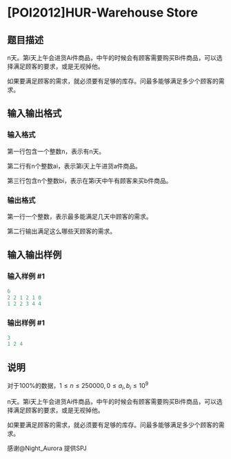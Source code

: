 # [POI2012]HUR-Warehouse Store

## 题目描述

n天。第i天上午会进货Ai件商品，中午的时候会有顾客需要购买Bi件商品，可以选择满足顾客的要求，或是无视掉他。

如果要满足顾客的需求，就必须要有足够的库存。问最多能够满足多少个顾客的需求。

## 输入输出格式

### 输入格式

第一行包含一个整数n，表示有n天。

第二行有n个整数ai，表示第i天上午进货a件商品。

第三行包含n个整数bi，表示在第i天中午有顾客来买b件商品。

### 输出格式

第一行一个整数，表示最多能满足几天中顾客的需求。

第二行输出满足这么哪些天顾客的需求。

## 输入输出样例

### 输入样例 #1

```cpp
6
2 2 1 2 1 0
1 2 2 3 4 4
```


### 输出样例 #1

```cpp
3
1 2 4
```


## 说明

对于100%的数据，$1\leqslant n\leqslant 250000,0\leqslant a_i,b_i \leqslant 10^9$

n天。第i天上午会进货Ai件商品，中午的时候会有顾客需要购买Bi件商品，可以选择满足顾客的要求，或是无视掉他。

如果要满足顾客的需求，就必须要有足够的库存。问最多能够满足多少个顾客的需求。

感谢@Night\_Aurora 提供SPJ

